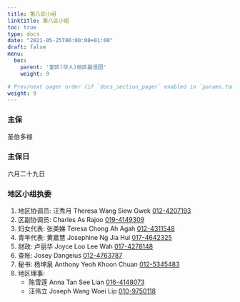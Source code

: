 ```yaml
---
title: 第八区小组
linktitle: 第八区小组
toc: true
type: docs
date: "2021-05-25T00:00:00+01:00"
draft: false
menu:
  bec:
    parent: '堂区(华人)地区基信团'
    weight: 9

# Prev/next pager order (if `docs_section_pager` enabled in `params.toml`)
weight: 9
---
```


### 主保
圣伯多禄

### 主保日
六月二十九日

### 地区小组执委
1. 地区协调员: 汪秀月 Theresa Wang Siew Gwek [012-4207193](tel:0124207193)                          
2. 区副协调员: Charles As Rajoo [019-4149309](tel:0194149309)
3. 妇女代表: 张美娣 Teresa Chong Ah Agah [012-4311548](tel:0124311548)
4. 青年代表: 黄嘉慧 Josephine Ng Jia Hui [017-4642325](tel:0174642325)  
5. 财政: 卢丽华 Joyce  Loo Lee Wah [017-4278148](tel:0174278148)
6. 查账: Josey Dangeius [012-4763787](tel:0124763787)                 
7. 秘书: 杨坤泉 Anthony Yeoh Khoon Chuan [012-5345483](tel:0125345483)
8. 地区理事:
   - 陈雪莲 Anna Tan See Lian [016-4148073](tel:0164148073)
   - 汪伟立 Joseph Wang Woei Lip [010-9750118](tel:0109750118)
